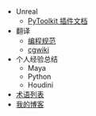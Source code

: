 - Unreal
  - <a class="GITHUB_FIX" href="/unreal/PyToolkit">PyToolkit 插件文档</a>
  <!-- - [PyToolkit 插件文档](/PyToolkit/) -->
- 翻译
  - [编程规范](/programing/)
  - [cgwiki](/cgwiki/)
- 个人经验总结
  - Maya
  - Python
  - Houdini
- [术语列表](/_glossary)
- [我的博客](https://blog.l0v0.com/)

  
